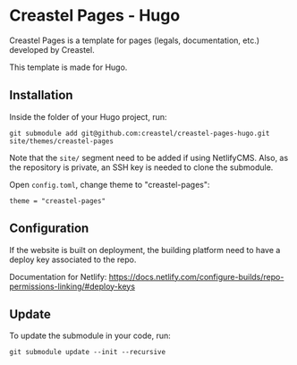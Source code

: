 # Creastel Pages - Hugo

Creastel Pages is a template for pages (legals, documentation, etc.) developed by Creastel.

This template is made for Hugo.

## Installation

Inside the folder of your Hugo project, run:

```
git submodule add git@github.com:creastel/creastel-pages-hugo.git site/themes/creastel-pages
```

Note that the `site/` segment need to be added if using NetlifyCMS. Also, as the repository is private, an SSH key is needed to clone the submodule.

Open `config.toml`, change theme to "creastel-pages":

```
theme = "creastel-pages"
```

## Configuration

If the website is built on deployment, the building platform need to have a deploy key associated to the repo.

Documentation for Netlify: https://docs.netlify.com/configure-builds/repo-permissions-linking/#deploy-keys

## Update

To update the submodule in your code, run:

```
git submodule update --init --recursive
```